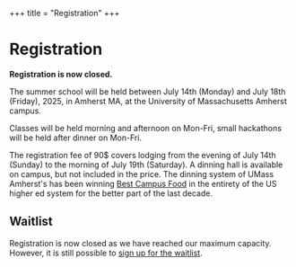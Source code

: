 +++
title = "Registration"
+++

# Registration

**Registration is now closed.**

The summer school will be held between July 14th (Monday) and July 18th (Friday), 2025, in Amherst MA, at the University of Massachusetts Amherst campus.

Classes will be held morning and afternoon on Mon-Fri, small hackathons will be held after dinner on Mon-Fri.

The registration fee of 90\$ covers lodging from the evening of July 14th (Sunday) to the morning of July 19th (Saturday). A dinning hall is available on campus, but not included in the price. The dinning system of UMass Amherst's has been winning [Best Campus Food](https://www.umass.edu/news/article/umass-amherst-earns-no-1-spot-seventh-time-best-campus-food-rankings-princeton-review) in the entirety of the US higher ed system for the better part of the last decade.


## Waitlist

Registration is now closed as we have reached our maximum capacity. However, it is still possible to [sign up for the waitlist](https://docs.google.com/forms/d/e/1FAIpQLSd4I2js0jBv6m-JFftV1Bdx0QIf922luGvMXIReet5rc_gBLA/viewform?usp=sharing).
